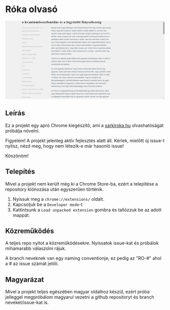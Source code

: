 # Róka olvasó

![A Róka olvasó képernyőképe](kepernyokep.png)
## Leírás
Ez a projekt egy apró Chrome kiegészítő, ami a [sarkiroka.hu](www.sarkiroka.hu) olvashatóságát próbálja növelni.

Figyelem!
A projekt jelenleg aktív fejlesztés alatt áll. Kérlek, mielőtt új issue-t nyitsz, nézd meg, hogy nem létezik-e már hasonló issue!

Köszönöm!

## Telepítés

Mivel a projekt nem került még ki a Chrome Store-ba, ezért a telepítése a repository klónozása után egyszerűen történik.
1. Nyissuk meg a `chrome://extensions/` oldalt.
2. Kapcsoljuk be a `Developer mode`-t 
3. Kattintsunk a `Load unpacked extension` gombra és tallózzuk be az adott mappát.

## Közreműködés
A teljes repo nyitot a közreműködésekre. Nyissatok issue-kat és próbálok mihamarabb válaszolni rájuk.

A branch neveknek van egy naming conventionje, ez pedig az "RO-#" ahol a # az issue számát jelöli.

## Magyarázat

Mivel a projekt teljes egészében magyar oldalhoz készül, ezért próba jelleggel megpróbálom magyarul vezetni a github repositoryt és branch neveket/issue-kat is. 